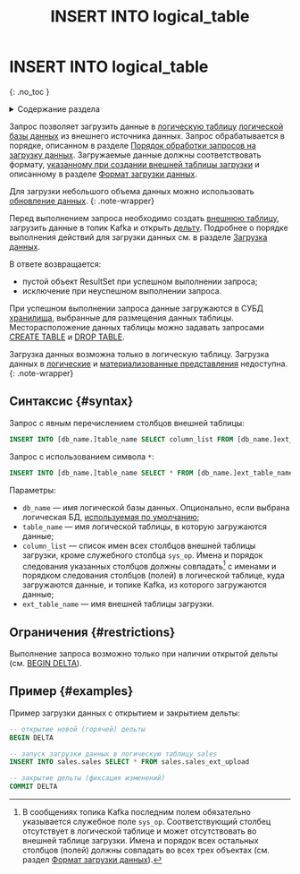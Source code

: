 ﻿---
layout: default
title: INSERT INTO logical_table
nav_order: 28
parent: Запросы SQL+
grand_parent: Справочная информация
has_children: false
has_toc: false
---

# INSERT INTO logical_table
{: .no_toc }

<details markdown="block">
  <summary>
    Содержание раздела
  </summary>
  {: .text-delta }
1. TOC
{:toc}
</details>

Запрос позволяет загрузить данные в [логическую таблицу](../../../overview/main_concepts/logical_table/logical_table.md) 
[логической базы данных](../../../overview/main_concepts/logical_db/logical_db.md) 
из внешнего источника данных. Запрос обрабатывается в порядке, описанном в разделе 
[Порядок обработки запросов на загрузку данных](../../../overview/interactions/upload_processing/upload_processing.md).
Загружаемые данные должны соответствовать формату, 
[указанному при создании внешней таблицы загрузки](../CREATE_UPLOAD_EXTERNAL_TABLE/CREATE_UPLOAD_EXTERNAL_TABLE.md) и 
описанному в разделе [Формат загрузки данных](../../upload_format/upload_format.md).

Для загрузки небольшого объема данных можно использовать 
[обновление данных](../../../working_with_system/data_update/data_update.md).
{: .note-wrapper}

Перед выполнением запроса необходимо создать [внешнюю таблицу](../../../overview/main_concepts/external_table/external_table.md),
загрузить данные в топик Kafka и открыть [дельту](../../../overview/main_concepts/delta/delta.md).
Подробнее о порядке выполнения действий для загрузки данных см. в разделе 
[Загрузка данных](../../../working_with_system/data_upload/data_upload.md).

В ответе возвращается:
*   пустой объект ResultSet при успешном выполнении запроса;
*   исключение при неуспешном выполнении запроса.

При успешном выполнении запроса данные загружаются в СУБД [хранилища](../../../overview/main_concepts/data_storage/data_storage.md), 
выбранные для размещения данных таблицы. Месторасположение данных таблицы можно задавать запросами 
[CREATE TABLE](../CREATE_TABLE/CREATE_TABLE.md) и [DROP TABLE](../DROP_TABLE/DROP_TABLE.md).

Загрузка данных возможна только в логическую таблицу.
Загрузка данных в [логические](../../../overview/main_concepts/logical_view/logical_view.md)
и [материализованные представления](../../../overview/main_concepts/materialized_view/materialized_view.md)
недоступна.
{: .note-wrapper}

## Синтаксис {#syntax}

Запрос с явным перечислением столбцов внешней таблицы:
```sql
INSERT INTO [db_name.]table_name SELECT column_list FROM [db_name.]ext_table_name
```

Запрос с использованием символа `*`:
```sql
INSERT INTO [db_name.]table_name SELECT * FROM [db_name.]ext_table_name
```

Параметры:
*   `db_name` — имя логической базы данных. Опционально, если выбрана логическая БД, 
    [используемая по умолчанию](../../../working_with_system/other_features/default_db_set-up/default_db_set-up.md);
*   `table_name` — имя логической таблицы, в которую загружаются данные;
*   `column_list` — список имен всех столбцов внешней таблицы загрузки, кроме служебного столбца `sys_op`. 
    Имена и порядок следования указанных столбцов должны совпадать[^1] с именами и порядком следования столбцов (полей) 
    в логической таблице, куда загружаются данные, и топике Kafka, из которого загружаются данные;
*   `ext_table_name` — имя внешней таблицы загрузки.

[^1]: В сообщениях топика Kafka последним полем обязательно указывается служебное поле `sys_op`. Соответствующий столбец отсутствует в логической таблице и может отсутствовать во внешней таблице загрузки. Имена и порядок всех остальных столбцов (полей) должны совпадать во всех трех объектах (см. раздел [Формат загрузки данных](../../upload_format/upload_format.md)).

## Ограничения {#restrictions}

Выполнение запроса возможно только при наличии открытой дельты (см. [BEGIN DELTA](../BEGIN_DELTA/BEGIN_DELTA.md)).

## Пример {#examples}

Пример загрузки данных с открытием и закрытием дельты:
```sql
-- открытие новой (горячей) дельты
BEGIN DELTA

-- запуск загрузки данных в логическую таблицу sales
INSERT INTO sales.sales SELECT * FROM sales.sales_ext_upload

-- закрытие дельты (фиксация изменений)
COMMIT DELTA
```